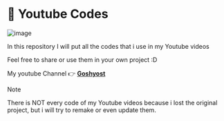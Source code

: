# :movie_camera: Youtube Codes
![image](https://github.com/user-attachments/assets/cdfe4f71-cc8a-46bf-9c2e-ae10d46ae390)

In this repository I will put all the codes that i use in my Youtube videos

Feel free to share or use them in your own project :D

My youtube Channel :point_right: **[Goshyost](https://www.youtube.com/@Goshyost)**

> [!NOTE]
> There is NOT every code of my Youtube videos because i lost the original project, but i will try to remake or even update them.
